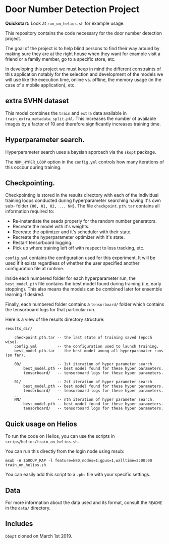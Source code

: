 # Door Number Detection Project

**Quickstart:** Look at `run_on_helios.sh` for example usage.

This repository contains the code necessary for the door number detection
project.

The goal of the project is to help blind persons to find their way around by
making sure they are at the right house when they want for example visit a
friend or a family member, go to a specific store, etc.

In developing this project we must keep in mind the different constraints of
this application notably for the selection and development of the models we
will use like the execution time, online vs. offline, the memory usage (in the
case of a mobile application), etc.

## extra SVHN dataset

This model combines the `train` and `extra` data  available in
`train_extra_metadata_split.pkl`. This increases the number of available images
by a factor of 10 and therefore significantly increases training time.

## Hyperparameter search.

Hyperparameter search uses a baysian approach via the `skopt` package.

The `NUM_HYPER_LOOP` option in the `config.yml` controls how many iterations
of this occour during training.

## Checkpointing.

Checkpointing is stored in the results directory with each of the individual
training loops conducted during hyperparameter searching having it's own sub-
folder `{00, 01, 02, ... NN}`. The file `checkpoint.pth.tar` contains all
information required to:

+ Re-instantiate the seeds properly for the random number generators.
+ Recreate the model with it's weights.
+ Recreate the optimizer and it's scheduler with their state.
+ Recreate the hyperparameter optimizer with it's state.
+ Restart tensorboard logging.
+ Pick up where training left off with respect to loss tracking, etc.

`config.yml` contains the configuration used for this experiment. It will be
used if it exists regardless of whether the user specified another
configuration file at runtime.

Inside each numbered folder for each hyperparameter run, the `best_model.pth`
file contains the best model found during training (i.e, early stopping).
This also means the models can be combined later for ensemble learning if
desired.

Finally, each numbered folder contains a `tensorboard/` folder which contains
the tensorboard logs for that particular run.

Here is a view of the results directory structure:

```
results_dir/

    checkpoint.pth.tar -- the last state of training saved (epoch wise).
    config.yml         -- the configuration used to launch training.
    best_model.pth.tar -- the best model among all hyperparamater runs (so far).

    00/                -- 1st iteration of hyper parameter search.
        best_model.pth -- best model found for these hyper parameters.
        tensorboard/   -- tensorboard logs for these hyper parameters.

    01/                -- 2st iteration of hyper parameter search.
        best_model.pth -- best model found for these hyper parameters.
        tensorboard/   -- tensorboard logs for these hyper parameters.
    ...
    NN/                -- nth iteration of hyper parameter search.
        best_model.pth -- best model found for these hyper parameters.
        tensorboard/   -- tensorboard logs for these hyper parameters.
```

## Quick usage on Helios

To run the code on Helios, you can use the scripts in `scrips/helios/train_on_helios.sh`.

You can run this directly from the login node using msub:

`msub -A $GROUP_RAP -l feature=k80,nodes=1:gpus=1,walltime=2:00:00 train_on_helios.sh`

You can easily add this script to a `.pbs` file with your specific settings.

## Data
For more information about the data used and its format, consult the `README`
in the `data/` directory.

## Includes
`bbopt` cloned on March 1st 2019.

